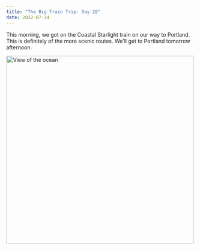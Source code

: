```yaml
---
title: "The Big Train Trip: Day 28"
date: 2022-07-14
---
```


This morning, we got on the Coastal Starlight train on our way to Portland. This is definitely of the more scenic routes. We'll get to Portland tomorrow afternoon.

<img src="/github-pages-with-jekyll/docs/assets/images/day28.jpg" alt="View of the ocean" width="500"/>